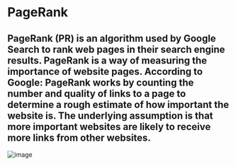 # PageRank
PageRank (PR) is an algorithm used by Google Search to rank web pages in their search engine results. PageRank is a way of measuring the importance of website pages. According to Google:
PageRank works by counting the number and quality of links to a page to determine a rough estimate of how important the website is. The underlying assumption is that more important websites are likely to receive more links from other websites.
---

![image](https://user-images.githubusercontent.com/47042092/112742972-764f5b80-8f50-11eb-8c47-e4fc25a114a2.png)
